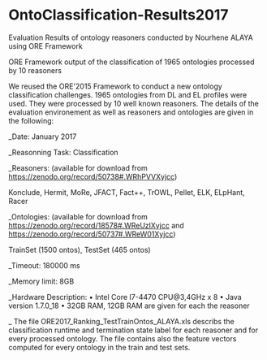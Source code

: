# OntoClassification-Results2017
Evaluation Results of ontology reasoners conducted by Nourhene ALAYA using ORE Framework

ORE Framework output of the classification of 1965 ontologies processed by 10 reasoners

We reused the ORE'2015 Framework to conduct a new ontology classification challenges. 1965 ontologies from DL and EL profiles were used. 
They were processed by 10 well known reasoners. The details of the evaluation environement as well as reasoners and ontologies are given in the following:

_Date: January 2017

_Reasonning Task: Classification

_Reasoners: (available for download from https://zenodo.org/record/50738#.WRhPVVXyjcc)

Konclude, Hermit, MoRe, JFACT, Fact++, TrOWL, Pellet, ELK, ELpHant, Racer

_Ontologies: (available for download from https://zenodo.org/record/18578#.WReUzlXyjcc  and https://zenodo.org/record/50737#.WReW01Xyjcc)

TrainSet (1500 ontos), TestSet (465 ontos)

_Timeout: 180000 ms

_Memory limit: 8GB

_Hardware Description: • Intel Core I7-4470 CPU@3,4GHz x 8 • Java version 1.7.0_18 • 32GB RAM, 12GB RAM are given for each the reasoner

_ The file ORE2017_Ranking_TestTrainOntos_ALAYA.xls describs the classification runtime and termination state label for each reasoner 
and for every processed ontology. The file contains also the feature vectors computed for every ontology in the train and test sets.

